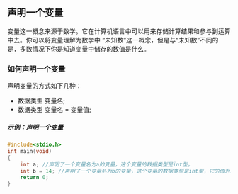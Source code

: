 ## 声明一个变量
变量这一概念来源于数学。它在计算机语言中可以用来存储计算结果和参与到运算中去。你可以将变量理解为数学中 “未知数”这一概念，但是与“未知数”不同的是，多数情况下你是知道变量中储存的数值是什么。
### 如何声明一个变量
声明变量的方式如下几种：
* 数据类型 变量名;
* 数据类型 变量名 = 变量值;
##### 示例：声明一个变量
```c
#include<stdio.h>  
int main(void)  
{  
    int a; //声明了一个变量名为a的变量，这个变量的数据类型是int型。
    int b = 14; //声明了一个变量名为b的变量，这个变量的数据类型是int型，它的值为14.
    return 0;  
}
```